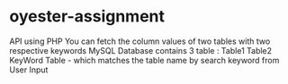 # oyester-assignment
API using PHP 
You can fetch the column values of two tables with two respective keywords 
MySQL Database contains 3 table :
Table1
Table2
KeyWord Table - which matches the table name by search keyword from User Input 

